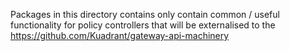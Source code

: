 Packages in this directory contains only contain common / useful functionality for policy controllers that will be 
externalised to the https://github.com/Kuadrant/gateway-api-machinery